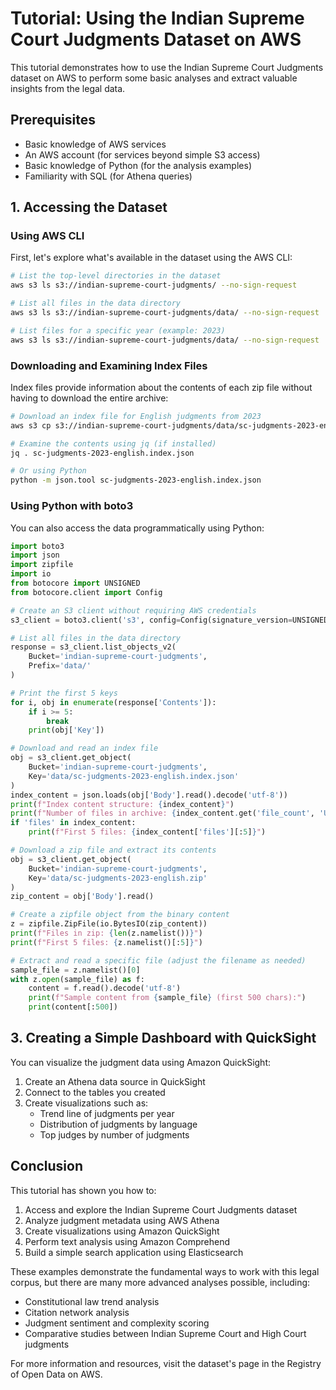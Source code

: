 # Tutorial: Using the Indian Supreme Court Judgments Dataset on AWS

This tutorial demonstrates how to use the Indian Supreme Court Judgments dataset on AWS to perform some basic analyses and extract valuable insights from the legal data.

## Prerequisites

- Basic knowledge of AWS services
- An AWS account (for services beyond simple S3 access)
- Basic knowledge of Python (for the analysis examples)
- Familiarity with SQL (for Athena queries)

## 1. Accessing the Dataset

### Using AWS CLI

First, let's explore what's available in the dataset using the AWS CLI:

```bash
# List the top-level directories in the dataset
aws s3 ls s3://indian-supreme-court-judgments/ --no-sign-request

# List all files in the data directory
aws s3 ls s3://indian-supreme-court-judgments/data/ --no-sign-request

# List files for a specific year (example: 2023)
aws s3 ls s3://indian-supreme-court-judgments/data/ --no-sign-request | grep 2023
```

### Downloading and Examining Index Files

Index files provide information about the contents of each zip file without having to download the entire archive:

```bash
# Download an index file for English judgments from 2023
aws s3 cp s3://indian-supreme-court-judgments/data/sc-judgments-2023-english.index.json . --no-sign-request

# Examine the contents using jq (if installed)
jq . sc-judgments-2023-english.index.json

# Or using Python
python -m json.tool sc-judgments-2023-english.index.json
```

### Using Python with boto3

You can also access the data programmatically using Python:

```python
import boto3
import json
import zipfile
import io
from botocore import UNSIGNED
from botocore.client import Config

# Create an S3 client without requiring AWS credentials
s3_client = boto3.client('s3', config=Config(signature_version=UNSIGNED))

# List all files in the data directory
response = s3_client.list_objects_v2(
    Bucket='indian-supreme-court-judgments',
    Prefix='data/'
)

# Print the first 5 keys
for i, obj in enumerate(response['Contents']):
    if i >= 5:
        break
    print(obj['Key'])

# Download and read an index file
obj = s3_client.get_object(
    Bucket='indian-supreme-court-judgments', 
    Key='data/sc-judgments-2023-english.index.json'
)
index_content = json.loads(obj['Body'].read().decode('utf-8'))
print(f"Index content structure: {index_content}")
print(f"Number of files in archive: {index_content.get('file_count', 'Unknown')}")
if 'files' in index_content:
    print(f"First 5 files: {index_content['files'][:5]}")

# Download a zip file and extract its contents
obj = s3_client.get_object(
    Bucket='indian-supreme-court-judgments', 
    Key='data/sc-judgments-2023-english.zip'
)
zip_content = obj['Body'].read()

# Create a zipfile object from the binary content
z = zipfile.ZipFile(io.BytesIO(zip_content))
print(f"Files in zip: {len(z.namelist())}")
print(f"First 5 files: {z.namelist()[:5]}")

# Extract and read a specific file (adjust the filename as needed)
sample_file = z.namelist()[0]
with z.open(sample_file) as f:
    content = f.read().decode('utf-8')
    print(f"Sample content from {sample_file} (first 500 chars):")
    print(content[:500])
```
<!-- TODO: REVIEW NEEDED -->
<!-- ## 2. Analyzing Judgments by Year using Amazon Athena

AWS Athena allows you to run SQL queries against the dataset. First, we'll need to set up tables to analyze the metadata:

### Setting up Tables in Athena

```sql
-- Create database
CREATE DATABASE supreme_court_judgments;

-- Create external table for metadata indexes
CREATE EXTERNAL TABLE supreme_court_judgments.metadata_indexes (
  year STRING,
  files ARRAY<
    STRUCT<
      filename: STRING,
      case_number: STRING,
      judgment_date: STRING,
      bench: ARRAY<STRING>,
      petitioner: STRING,
      respondent: STRING
    >
  >
)
ROW FORMAT SERDE 'org.openx.data.jsonserde.JsonSerDe'
WITH SERDEPROPERTIES (
  'ignore.malformed.json' = 'true'
)
LOCATION 's3://indian-supreme-court-judgments/data/'
TBLPROPERTIES ('has_encrypted_data'='false');
```

### Example Queries

```sql
-- Count judgments by year
WITH flattened AS (
  SELECT 
    SUBSTR(key, 21, 4) as year,
    json_array_length(json_extract(index_content, '$')) as judgment_count
  FROM 
    s3_objects
  WHERE 
    bucket = 'indian-supreme-court-judgments' AND
    key LIKE '%metadata.index.json'
)
SELECT 
  year,
  judgment_count
FROM 
  flattened
ORDER BY 
  year DESC;

-- Find the most common case types (requires parsing the case numbers)
-- This is a simplified example as actual implementation would depend on the data format
WITH case_numbers AS (
  SELECT 
    SUBSTR(file.case_number, 1, POSITION(' ' IN file.case_number)) as case_type
  FROM 
    metadata_indexes
    CROSS JOIN UNNEST(files) as t(file)
)
SELECT 
  case_type, 
  COUNT(*) as count
FROM 
  case_numbers
GROUP BY 
  case_type
ORDER BY 
  count DESC
LIMIT 10;
``` -->

## 3. Creating a Simple Dashboard with QuickSight

You can visualize the judgment data using Amazon QuickSight:

1. Create an Athena data source in QuickSight
2. Connect to the tables you created
3. Create visualizations such as:
   - Trend line of judgments per year
   - Distribution of judgments by language
   - Top judges by number of judgments



## Conclusion

This tutorial has shown you how to:

1. Access and explore the Indian Supreme Court Judgments dataset
2. Analyze judgment metadata using AWS Athena
3. Create visualizations using Amazon QuickSight
4. Perform text analysis using Amazon Comprehend
5. Build a simple search application using Elasticsearch

These examples demonstrate the fundamental ways to work with this legal corpus, but there are many more advanced analyses possible, including:

- Constitutional law trend analysis
- Citation network analysis
- Judgment sentiment and complexity scoring
- Comparative studies between Indian Supreme Court and High Court judgments

For more information and resources, visit the dataset's page in the Registry of Open Data on AWS.